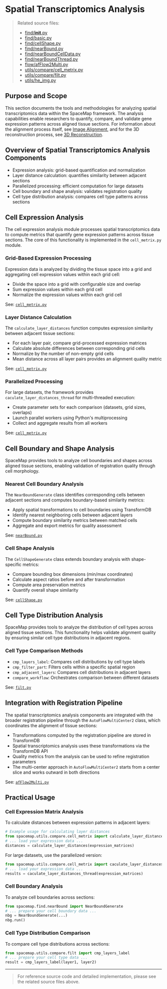 # Spatial Transcriptomics Analysis

> Related source files:
> - [find/__init__.py](https://github.com/a12910/space-map/blob/ad208055/find/__init__.py)
> - [find/basic.py](https://github.com/a12910/space-map/blob/ad208055/find/basic.py)
> - [find/cellShape.py](https://github.com/a12910/space-map/blob/ad208055/find/cellShape.py)
> - [find/nearBound.py](https://github.com/a12910/space-map/blob/ad208055/find/nearBound.py)
> - [find/nearBoundCellData.py](https://github.com/a12910/space-map/blob/ad208055/find/nearBoundCellData.py)
> - [find/nearBoundThread.py](https://github.com/a12910/space-map/blob/ad208055/find/nearBoundThread.py)
> - [flow/afFlow2Multi.py](https://github.com/a12910/space-map/blob/ad208055/flow/afFlow2Multi.py)
> - [utils/compare/cell_metrix.py](https://github.com/a12910/space-map/blob/ad208055/utils/compare/cell_metrix.py)
> - [utils/compare/filt.py](https://github.com/a12910/space-map/blob/ad208055/utils/compare/filt.py)
> - [utils/he_img.py](https://github.com/a12910/space-map/blob/ad208055/utils/he_img.py)

## Purpose and Scope

This section documents the tools and methodologies for analyzing spatial transcriptomics data within the SpaceMap framework. The analysis capabilities enable researchers to quantify, compare, and validate gene expression patterns across aligned tissue sections. For information about the alignment process itself, see [Image Alignment](../alignment/image-alignment.md), and for the 3D reconstruction process, see [3D Reconstruction](../reconstruction/3d-reconstruction.md).

## Overview of Spatial Transcriptomics Analysis Components

- Expression analysis: grid-based quantification and normalization
- Layer distance calculation: quantifies similarity between adjacent sections
- Parallelized processing: efficient computation for large datasets
- Cell boundary and shape analysis: validates registration quality
- Cell type distribution analysis: compares cell type patterns across sections

## Cell Expression Analysis

The cell expression analysis module processes spatial transcriptomics data to compute metrics that quantify gene expression patterns across tissue sections. The core of this functionality is implemented in the `cell_metrix.py` module.

### Grid-Based Expression Processing

Expression data is analyzed by dividing the tissue space into a grid and aggregating cell expression values within each grid cell:

- Divide the space into a grid with configurable size and overlap
- Sum expression values within each grid cell
- Normalize the expression values within each grid cell

See: [`cell_metrix.py`](https://github.com/a12910/space-map/blob/ad208055/utils/compare/cell_metrix.py#L5-L33)

### Layer Distance Calculation

The `calculate_layer_distances` function computes expression similarity between adjacent tissue sections:

- For each layer pair, compare grid-processed expression matrices
- Calculate absolute differences between corresponding grid cells
- Normalize by the number of non-empty grid cells
- Mean distance across all layer pairs provides an alignment quality metric

See: [`cell_metrix.py`](https://github.com/a12910/space-map/blob/ad208055/utils/compare/cell_metrix.py#L50-L91)

### Parallelized Processing

For large datasets, the framework provides `caculate_layer_distances_thread` for multi-threaded execution:

- Create parameter sets for each comparison (datasets, grid sizes, overlaps)
- Launch parallel workers using Python's multiprocessing
- Collect and aggregate results from all workers

See: [`cell_metrix.py`](https://github.com/a12910/space-map/blob/ad208055/utils/compare/cell_metrix.py#L93-L118)

## Cell Boundary and Shape Analysis

SpaceMap provides tools to analyze cell boundaries and shapes across aligned tissue sections, enabling validation of registration quality through cell morphology.

### Nearest Cell Boundary Analysis

The `NearBoundGenerate` class identifies corresponding cells between adjacent sections and computes boundary-based similarity metrics:

- Apply spatial transformations to cell boundaries using TransformDB
- Identify nearest neighboring cells between adjacent layers
- Compute boundary similarity metrics between matched cells
- Aggregate and export metrics for quality assessment

See: [`nearBound.py`](https://github.com/a12910/space-map/blob/ad208055/find/nearBound.py#L11-L246)

### Cell Shape Analysis

The `CellShapeGenerate` class extends boundary analysis with shape-specific metrics:

- Compare bounding box dimensions (min/max coordinates)
- Calculate aspect ratios before and after transformation
- Compute area preservation metrics
- Quantify overall shape similarity

See: [`cellShape.py`](https://github.com/a12910/space-map/blob/ad208055/find/cellShape.py#L8-L84)

## Cell Type Distribution Analysis

SpaceMap provides tools to analyze the distribution of cell types across aligned tissue sections. This functionality helps validate alignment quality by ensuring similar cell type distributions in adjacent regions.

### Cell Type Comparison Methods

- `cmp_layers_label`: Compares cell distributions by cell type labels
- `cmp_filter_part`: Filters cells within a specific spatial region
- `cmp_adjacent_layers`: Compares cell distributions in adjacent layers
- `compare_workflow`: Orchestrates comparison between different datasets

See: [`filt.py`](https://github.com/a12910/space-map/blob/ad208055/utils/compare/filt.py#L11-L159)

## Integration with Registration Pipeline

The spatial transcriptomics analysis components are integrated with the broader registration pipeline through the `AutoFlowMultiCenter2` class, which coordinates the alignment of tissue sections:

- Transformations computed by the registration pipeline are stored in TransformDB
- Spatial transcriptomics analysis uses these transformations via the TransformDB API
- Quality metrics from the analysis can be used to refine registration parameters
- The multi-center approach in `AutoFlowMultiCenter2` starts from a center slice and works outward in both directions

See: [`afFlow2Multi.py`](https://github.com/a12910/space-map/blob/ad208055/flow/afFlow2Multi.py#L7-L157)

## Practical Usage

### Cell Expression Matrix Analysis

To calculate distances between expression patterns in adjacent layers:

```python
# Example usage for calculating layer distances
from spacemap.utils.compare.cell_metrix import calculate_layer_distances
# ... load your expression data ...
distances = calculate_layer_distances(expression_matrices)
```

For large datasets, use the parallelized version:

```python
from spacemap.utils.compare.cell_metrix import caculate_layer_distances_thread
# ... load your expression data ...
results = caculate_layer_distances_thread(expression_matrices)
```

### Cell Boundary Analysis

To analyze cell boundaries across sections:

```python
from spacemap.find.nearBound import NearBoundGenerate
# ... prepare your cell boundary data ...
nbg = NearBoundGenerate(...)
nbg.run()
```

### Cell Type Distribution Comparison

To compare cell type distributions across sections:

```python
from spacemap.utils.compare.filt import cmp_layers_label
# ... prepare your cell type data ...
result = cmp_layers_label(layer1, layer2)
```

---

> For reference source code and detailed implementation, please see the related source files above. 